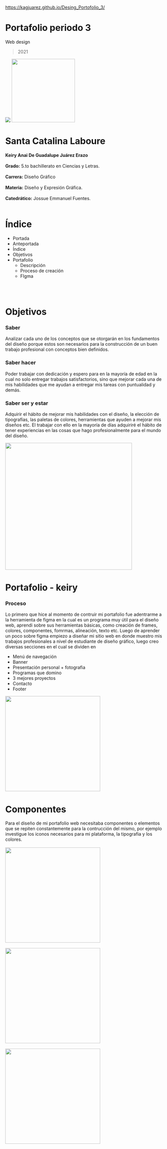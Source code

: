 https://kagjuarez.github.io/Desing_Portofolio_3/
# Portafolio periodo 3

Web design
> 2021

<img src="https://images.unsplash.com/photo-1493612276216-ee3925520721?ixid=MnwxMjA3fDB8MHxwaG90by1wYWdlfHx8fGVufDB8fHx8&ixlib=rb-1.2.1&auto=format&fit=crop&w=400&q=80">
<img
width="200px" src="https://static.wixstatic.com/media/d1b317_30d85a06c73e4bc7bf0952829a1cddb1~mv1.png/v1/crop/x_0,y_4,w_775,h_349/fill/w_408,h_172,al_c,q_85,usm_0.66_1.00_0.01/d1b317_30d85a06c73e4bc7bf0952829a1cddb1~mv1.webp">

# Santa Catalina Laboure
**Keiry Anai De Guadalupe Juárez Erazo**
<br><br/>
**Grado:** 5.to bachillerato en Ciencias y Letras.
<br><br/>
**Carrera:** Diseño Gráfico
<br><br/>
**Materia:** Diseño y Expresión Gráfica.
<br><br/>
**Catedrático:** Jossue Emmanuel Fuentes.
<br><br/>
# Índice
- Portada
- Anteportada
- Índice
- Objetivos
- Portafolio
	- Descripción
	- Proceso de creación
	- FIgma

<br><br/>
# Objetivos
### Saber 
Analizar cada uno de los conceptos que se otorgarán en los fundamentos del diseño porque estos son necesarios para la construcción de un buen trabajo profesional con conceptos bien definidos.
### Saber hacer
Poder trabajar con dedicación y espero para en la mayoría de edad en la cual no solo entregar trabajos satisfactorios, sino que mejorar cada una de mis habilidades que me ayudan a entregar mis tareas con puntualidad y demás.
### Saber ser y estar
Adquirir el hábito de mejorar mis habilidades con el diseño, la elección de tipografías, las paletas de colores, herramientas que ayuden a mejorar mis diseños etc. El trabajar con ello en la mayoría de días adquiriré el hábito de tener experiencias en las cosas que hago profesionalmente para el mundo del diseño.

<img width="400px" src="https://cdn.dribbble.com/users/1361661/screenshots/6685074/_____3___2_2x.png?compress=1&resize=800x600">

# Portafolio - keiry
### Proceso
Lo primero que hice al momento de contruir mi portafolio fue adentrarme a la herramienta de figma en la cual es un programa muy útil para el diseño web, aprendi sobre sus herramientas básicas, como creación de frames, colores, componentes, fomrmas, alineación, texto etc.
Luego de aprender un poco sobre figma empiezo a diseñar mi sitio web en donde muestro mis trabajos profesionales a nivel de estudiante de diseño gráfico, luego creo diversas secciones en el cual se dividen en 
- Menú de navegación
- Banner
- Presentación personal + fotografia
- Programas que domino
- 3 mejores proyectos
- Contacto 
- Footer
<img width="300px" src="https://i.pinimg.com/564x/c3/37/55/c337550278063c4f9a76ae704b704830.jpg">

# Componentes
Para el diseño de mi portafolio web necesitaba componentes o elementos que se repiten constantemente para la contrucción del mismo, por ejemplo investigue los iconos necesarios para mi plataforma, la tipografia y los colores.
<br><br/>
<img width="300px" src= "https://i.pinimg.com/564x/0b/bd/6b/0bbd6bc201e4f0b1f7bbd2aaf975c207.jpg">
<br><br/>
<img width="300px" src= "https://i.pinimg.com/564x/f1/29/e2/f129e20fe1bd7e03c8796d0ed3098da5.jpg">
<br><br/>
<img width="300px" src= "https://i.pinimg.com/564x/70/35/c0/7035c09a2b795b4d983d94c56f044a7a.jpg">

